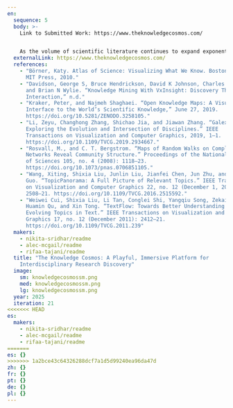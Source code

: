 ```yaml
---
en:
  sequence: 5
  body: >-
    Link to Submitted Work: https://www.theknowledgecosmos.com/


    As the volume of scientific literature continues to expand exponentially, traditional research tools struggle to keep pace—often reinforcing disciplinary silos and limiting opportunities for discovery. The Knowledge Cosmos reimagines research exploration through an interactive, 3D visualization platform that treats science not as a static repository, but as a navigable universe. By spatializing 17 million academic papers based on semantic similarity, the platform enables users to explore the structure of knowledge intuitively, uncover interdisciplinary connections, and identify under-explored gaps. Drawing on principles of play, immersion, and serendipity, The Knowledge Cosmos democratizes the bird’s-eye view of research and encourages curiosity-driven inquiry among a wide range of users—from students and educators to independent thinkers and lifelong learners.
  externalLink: https://www.theknowledgecosmos.com/
  references:
    - "Börner, Katy. Atlas of Science: Visualizing What We Know. Boston, MA: The
      MIT Press, 2010."
    - "Davidson, George S, Bruce Hendrickson, David K Johnson, Charles E Meyers,
      and Brian N Wylie. “Knowledge Mining With VxInsight: Discovery Through
      Interaction,” n.d."
    - "Kraker, Peter, and Najmeh Shaghaei. “Open Knowledge Maps: A Visual
      Interface to the World’s Scientific Knowledge,” June 27, 2019.
      https://doi.org/10.5281/ZENODO.3258105."
    - "Li, Zeyu, Changhong Zhang, Shichao Jia, and Jiawan Zhang. “Galex:
      Exploring the Evolution and Intersection of Disciplines.” IEEE
      Transactions on Visualization and Computer Graphics, 2019, 1–1.
      https://doi.org/10.1109/TVCG.2019.2934667."
    - "Rosvall, M., and C. T. Bergstrom. “Maps of Random Walks on Complex
      Networks Reveal Community Structure.” Proceedings of the National Academy
      of Sciences 105, no. 4 (2008): 1118–23.
      https://doi.org/10.1073/pnas.0706851105."
    - "Wang, Xiting, Shixia Liu, Junlin Liu, Jianfei Chen, Jun Zhu, and Baining
      Guo. “TopicPanorama: A Full Picture of Relevant Topics.” IEEE Transactions
      on Visualization and Computer Graphics 22, no. 12 (December 1, 2016):
      2508–21. https://doi.org/10.1109/TVCG.2016.2515592."
    - "Weiwei Cui, Shixia Liu, Li Tan, Conglei Shi, Yangqiu Song, Zekai Gao,
      Huamin Qu, and Xin Tong. “TextFlow: Towards Better Understanding of
      Evolving Topics in Text.” IEEE Transactions on Visualization and Computer
      Graphics 17, no. 12 (December 2011): 2412–21.
      https://doi.org/10.1109/TVCG.2011.239"
  makers:
    - nikita-sridhar/readme
    - alec-mcgail/readme
    - rifaa-tajani/readme
  title: "The Knowledge Cosmos: A Playful, Immersive Platform for
    Interdisciplinary Research Discovery"
  image:
    sm: knowledgecosmossm.png
    med: knowledgecosmossm.png
    lg: knowledgecosmossm.png
  year: 2025
  iteration: 21
<<<<<<< HEAD
es:
  makers:
    - nikita-sridhar/readme
    - alec-mcgail/readme
    - rifaa-tajani/readme
=======
es: {}
>>>>>>> 1a2bce43c64326288dcf7a1d5d99240ea96da47d
zh: {}
fr: {}
pt: {}
de: {}
pl: {}
---
```

